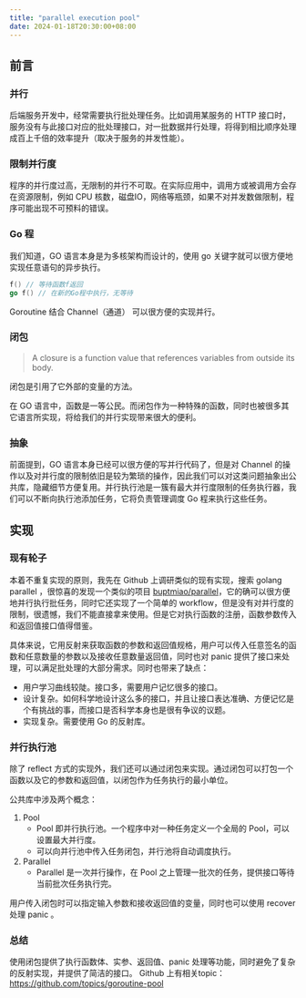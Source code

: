 ```yaml
---
title: "parallel execution pool"
date: 2024-01-18T20:30:00+08:00
---
```

## 前言


### 并行

后端服务开发中，经常需要执行批处理任务。比如调用某服务的 HTTP 接口时，服务没有与此接口对应的批处理接口，对一批数据并行处理，将得到相比顺序处理成百上千倍的效率提升（取决于服务的并发性能）。

### 限制并行度

程序的并行度过高，无限制的并行不可取。在实际应用中，调用方或被调用方会存在资源限制，例如 CPU 核数，磁盘IO，网络等瓶颈，如果不对并发数做限制，程序可能出现不可预料的错误。

### Go 程

我们知道，GO 语言本身是为多核架构而设计的，使用 go 关键字就可以很方便地实现任意语句的异步执行。

```go
f() // 等待函数f返回
go f() // 在新的Go程中执行，无等待
```

Goroutine 结合 Channel（通道） 可以很方便的实现并行。

### 闭包

> A closure is a function value that references variables from outside its body.

闭包是引用了它外部的变量的方法。

在 GO 语言中，函数是一等公民。而闭包作为一种特殊的函数，同时也被很多其它语言所实现，将给我们的并行实现带来很大的便利。

### 抽象

前面提到，GO 语言本身已经可以很方便的写并行代码了，但是对 Channel 的操作以及对并行度的限制依旧是较为繁琐的操作，因此我们可以对这类问题抽象出公共库，隐藏细节方便复用。并行执行池是一簇有最大并行度限制的任务执行器，我们可以不断向执行池添加任务，它将负责管理调度 Go 程来执行这些任务。

## 实现

### 现有轮子

本着不重复实现的原则，我先在 Github 上调研类似的现有实现，搜索 golang parallel ，很惊喜的发现一个类似的项目 [buptmiao/parallel](https://github.com/buptmiao/parallel)，它的确可以很方便地并行执行批任务，同时它还实现了一个简单的 workflow，但是没有对并行度的限制，很遗憾，我们不能直接拿来使用。但是它对执行函数的注册，函数参数传入和返回值接口值得借鉴。

具体来说，它用反射来获取函数的参数和返回值规格，用户可以传入任意签名的函数和任意数量的参数以及接收任意数量返回值，同时也对 panic 提供了接口来处理，可以满足批处理的大部分需求。同时也带来了缺点：

- 用户学习曲线较陡。接口多，需要用户记忆很多的接口。
- 设计复杂。如何科学地设计这么多的接口，并且让接口表达准确、方便记忆是个有挑战的事，而接口是否科学本身也是很有争议的议题。
- 实现复杂。需要使用 Go 的反射库。

### 并行执行池

除了 reflect 方式的实现外，我们还可以通过闭包来实现。通过闭包可以打包一个函数以及它的参数和返回值，以闭包作为任务执行的最小单位。

公共库中涉及两个概念：

1. Pool
   - Pool 即并行执行池。一个程序中对一种任务定义一个全局的 Pool，可以设置最大并行度。
   - 可以向并行池中传入任务闭包，并行池将自动调度执行。
2. Parallel
   - Parallel 是一次并行操作，在 Pool 之上管理一批次的任务，提供接口等待当前批次任务执行完。

用户传入闭包时可以指定输入参数和接收返回值的变量，同时也可以使用 recover 处理 panic 。

### 总结

使用闭包提供了执行函数体、实参、返回值、panic 处理等功能，同时避免了复杂的反射实现，并提供了简洁的接口。
Github 上有相关topic：https://github.com/topics/goroutine-pool